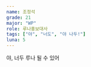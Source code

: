 ```yaml
---
name: 조정석
grade: 21
major: "WP"
role: 루나홍보대사
tags: ["야", "너도", "야 나두!"]
luna: 5
---
```


야, 너두 루나 될 수 있어
